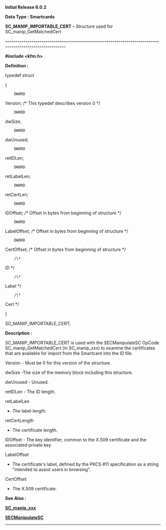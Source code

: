 




<!--
 /\* Font Definitions \*/
 @font-face
 {font-family:Courier;
 panose-1:2 7 4 9 2 2 5 2 4 4;}
@font-face
 {font-family:Helv;
 panose-1:2 11 6 4 2 2 2 3 2 4;}
@font-face
 {font-family:"Cambria Math";
 panose-1:2 4 5 3 5 4 6 3 2 4;}
 /\* Style Definitions \*/
 p.MsoNormal, li.MsoNormal, div.MsoNormal
 {margin-top:0cm;
 margin-right:0cm;
 margin-bottom:8.0pt;
 margin-left:0cm;
 line-height:107%;
 font-size:11.0pt;
 font-family:"Calibri",sans-serif;}
.MsoChpDefault
 {font-size:11.0pt;}
.MsoPapDefault
 {margin-bottom:8.0pt;
 line-height:107%;}
 /\* Page Definitions \*/
 @page WordSection1
 {size:612.0pt 792.0pt;
 margin:72.0pt 72.0pt 72.0pt 72.0pt;}
div.WordSection1
 {page:WordSection1;}
-->




**Initial Release 6.0.2**



**Data Type : Smartcards**



**SC\_MANIP\_IMPORTABLE\_CERT** **-** Structure
used for SC\_manip\_GetMatchedCert


**----------------------------------------------------------------------------------------------------------**



**#include
<kfm.h>**



**Definition :**



typedef struct


{


        DWORD
Version;     /\* This typedef describes version 0 \*/


        DWORD
dwSize; 


        DWORD
dwUnused;


        DWORD
retIDLen;


        DWORD
retLabelLen;


        DWORD
retCertLen;


        DWORD
IDOffset;    /\* Offset in bytes from beginning of structure \*/


        DWORD
LabelOffset; /\* Offset in bytes from beginning of structure \*/


        DWORD
CertOffset;  /\* Offset in bytes from beginning of structure \*/


        /\*
ID \*/


        /\*
Label \*/


        /\*
Cert \*/


}


SC\_MANIP\_IMPORTABLE\_CERT;


 


**Description :**



SC\_MANIP\_IMPORTABLE\_CERT
is used with the SECManipulateSC OpCode SC\_manip\_GetMatchedCert (in
SC\_manip\_xxx) to examine the certificates that are available for import from
the Smartcard into the ID file.  

  




Version -
Must be 0 for this version of the structure.


 


dwSize -The
size of the memory block including this structure.


 


dwUnused -
Unused.


 


retIDLen -
The ID length.


 


retLabelLen
- The label length.


 


retCertLength
- The certificate length.  

  




IDOffset  -
The key identifier, common to the X.509 certificate and the associated private
key.  

  




LabelOffset
- The certificate's label, defined by the PKCS #11 specification as a string
"intended to assist users in browsing".   

  




CertOffset
-  The X.509 certificate.


 **See Also :**


**[SC\_manip\_xxx](SC_manip_xxx.md)**


**[SECManipulateSC](SECManipulateSC.md)**



----------------------------------------------------------------------------------------------------------


 






